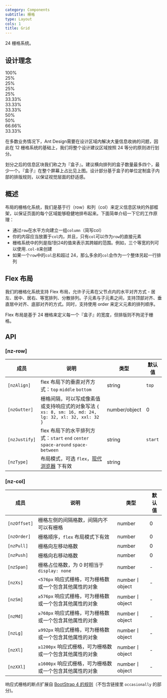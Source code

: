 ```yaml
---
category: Components
subtitle: 栅格
type: Layout
cols: 1
title: Grid
---
```


24 栅格系统。

## 设计理念

<div class="grid-demo">
<div class="ns-row demo-row">
  <div class="ns-col-24 demo-col demo-col-1">
    100%
  </div>
</div>
<div class="ns-row demo-row">
  <div class="ns-col-6 demo-col demo-col-2">
    25%
  </div>
  <div class="ns-col-6 demo-col demo-col-3">
    25%
  </div>
  <div class="ns-col-6 demo-col demo-col-2">
    25%
  </div>
  <div class="ns-col-6 demo-col demo-col-3">
    25%
  </div>
</div>
<div class="ns-row demo-row">
  <div class="ns-col-8 demo-col demo-col-4">
    33.33%
  </div>
  <div class="ns-col-8 demo-col demo-col-5">
    33.33%
  </div>
  <div class="ns-col-8 demo-col demo-col-4">
    33.33%
  </div>
</div>
<div class="ns-row demo-row">
  <div class="ns-col-12 demo-col demo-col-1">
    50%
  </div>
  <div class="ns-col-12 demo-col demo-col-3">
    50%
  </div>
</div>
<div class="ns-row demo-row">
  <div class="ns-col-16 demo-col demo-col-4">
    66.66%
  </div>
  <div class="ns-col-8 demo-col demo-col-5">
    33.33%
  </div>
</div>
</div>

在多数业务情况下，Ant Design需要在设计区域内解决大量信息收纳的问题，因此在 12 栅格系统的基础上，我们将整个设计建议区域按照 24 等分的原则进行划分。

划分之后的信息区块我们称之为『盒子』。建议横向排列的盒子数量最多四个，最少一个。『盒子』在整个屏幕上占比见上图。设计部分基于盒子的单位定制盒子内部的排版规则，以保证视觉层面的舒适感。

## 概述

布局的栅格化系统，我们是基于行（row）和列（col）来定义信息区块的外部框架，以保证页面的每个区域能够稳健地排布起来。下面简单介绍一下它的工作原理：

- 通过`row`在水平方向建立一组`column`（简写col）
- 你的内容应当放置于`col`内，并且，只有`col`可以作为`row`的直接元素
- 栅格系统中的列是指1到24的值来表示其跨越的范围。例如，三个等宽的列可以使用`.col-8`来创建
- 如果一个`row`中的`col`总和超过 24，那么多余的`col`会作为一个整体另起一行排列

## Flex 布局

我们的栅格化系统支持 Flex 布局，允许子元素在父节点内的水平对齐方式 - 居左、居中、居右、等宽排列、分散排列。子元素与子元素之间，支持顶部对齐、垂直居中对齐、底部对齐的方式。同时，支持使用 order 来定义元素的排列顺序。

Flex 布局是基于 24 栅格来定义每一个『盒子』的宽度，但排版则不拘泥于栅格。

## API

### [nz-row]

| 成员 | 说明 | 类型 | 默认值 |
| --- | --- | --- | --- |
| `[nzAlign]` | flex 布局下的垂直对齐方式：`top` `middle` `bottom` | string | `top` |
| `[nzGutter]` | 栅格间隔，可以写成像素值或支持响应式的对象写法 `{ xs: 8, sm: 16, md: 24, lg: 32, xl: 32, xxl: 32 }` | number/object | 0 |
| `[nzJustify]` | flex 布局下的水平排列方式：`start` `end` `center` `space-around` `space-between` | string | `start` |
| `[nzType]` | 布局模式，可选 `flex`，[现代浏览器](http://caniuse.com/#search=flex) 下有效 | string |  |

### [nz-col]

| 成员 | 说明 | 类型 | 默认值 |
| --- | --- | --- | --- |
| `[nzOffset]` | 栅格左侧的间隔格数，间隔内不可以有栅格 | number | 0 |
| `[nzOrder]` | 栅格顺序，`flex` 布局模式下有效 | number | 0 |
| `[nzPull]` | 栅格向左移动格数 | number | 0 |
| `[nzPush]` | 栅格向右移动格数 | number | 0 |
| `[nzSpan]` | 栅格占位格数，为 0 时相当于 `display: none` | number | - |
| `[nzXs]` | `<576px` 响应式栅格，可为栅格数或一个包含其他属性的对象 | number丨object | - |
| `[nzSm]` | `≥576px` 响应式栅格，可为栅格数或一个包含其他属性的对象 | number丨object | - |
| `[nzMd]` | `≥768px` 响应式栅格，可为栅格数或一个包含其他属性的对象 | number丨object | - |
| `[nzLg]` | `≥992px` 响应式栅格，可为栅格数或一个包含其他属性的对象 | number丨object | - |
| `[nzXl]` | `≥1200px` 响应式栅格，可为栅格数或一个包含其他属性的对象 | number丨object | - |
| `[nzXXl]` | `≥1600px` 响应式栅格，可为栅格数或一个包含其他属性的对象 | number丨object | - |

响应式栅格的断点扩展自 [BootStrap 4 的规则](https://getbootstrap.com/docs/4.0/layout/overview/#responsive-breakpoints)（不包含链接里 `occasionally` 的部分)。
